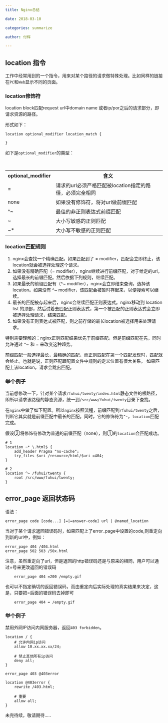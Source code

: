 ```yaml
---
title: Nginx总结

date: 2018-03-10

categories: summarize

author: 付辉

---
```


## location 指令

工作中经常用到的一个指令，用来对某个路径的请求做特殊处理。比如同样的链接在`PC`和`Web`显示不同的页面。

### location修饰符

location block匹配request url中domain name 或者ip/por之后的请求部分，即请求资源的路径。

形式如下：
```
location optional_modifier location_match {

}
```

如下是`optional_modifier`的类型：

<table>
  <tr>
​    <th>optional_modifier</th>
​    <th>含义</th>
  </tr>
  <tr>
​    <td> = </td>
​    <td>请求的url必须严格匹配被location指定的路径，必须完全相同</td>
  </tr>
  <tr>
​    <td>none</td>
​    <td> 如果没有修饰符，将对url做前缀匹配</td>
​  </tr>  
  <tr>
​    <td>^~ </td>
​    <td>最佳的非正则表达式前缀匹配 </td>
  </tr>
  <tr>
​    <td>~ </td>
​    <td>大小写敏感的正则匹配 </td>
  </tr>
  <tr>
​    <td>~* </td>
​    <td>大小写不敏感的正则匹配 </td>
  </tr>
</table>



### location匹配规则

1. nginx会查找一个精确匹配。如果匹配到了 =  modifier，匹配会立即终止，该location就会被选择处理这个请求。
2. 如果没有精确匹配（= modifier），nginx继续进行前缀匹配，对于给定的url，选择最长的前缀匹配。然后依据下列规则，继续匹配。
3. 如果最长的前缀匹配有（^~ modifier），nginx会立即结束查询，选择该location。如果没有 ^~ modifier，该匹配会被暂时存起来，以便搜索可以继续。
4. 最长的匹配被存起来后，nginx会继续匹配正则表达式。nginx移动到 location list 的顶部，然后试着去匹配正则表达式，第一个被匹配的正则表达式会立即被选择处理请求，结束匹配。
5. 如果没有正则表达式被匹配，则之前存储的最长location被选择用来处理请求。

特别需要理解的：nginx正则匹配结果优先于前缀匹配。但是前缀匹配在先，同时允许通过 ^~ 和 = 来改变这种趋势。

前缀匹配一般选择最长，最精确的匹配，而正则匹配在第一个匹配发现时，匹配就会终止。也就是说，正则匹配跟配置文件中规则的定义位置有很大关系。
如果匹配上该location，请求会跳出匹配。

### 举个例子

当前想修改一下，针对某个请求`/fuhui/twenty/index.html`静态文件的根路径，即所以请求该路径的静态资源，统一到`/src/www/fuhui/twenty`目录下查找。

在`nginx`中做了如下配置。所以`nginx`按照流程，前缀匹配到`/fuhui/twenty`之后，判断它其实就是前缀匹配中最长的匹配。同时，它的修饰符为`^~`，`location`匹配完成。

假设②将修饰符修改为普通的前缀匹配（none），则①的`location`会匹配成功。
```
# 1
location ~* \.html$ {
    add_header Pragma "no-cache";
    try_files $uri /resource/html/$uri =404;
}

# 2
location ^~ /fuhui/twenty {
    root /src/www/fuhui/twenty;
} 
```

## error_page 返回状态码
语法： 
```
error_page code [code...] [=|=answer-code] url | @named_location
```

当对于某个请求返回错误码时，如果匹配上了error_page中设置的code,则重定向到新的url中，例如：
```
error_page 404 /404.html
error_page 502 503 /50x.html
```   

注意，虽然重定向了url，但是返回的http错误码还是与原来的相同，用户可以通过=号来更改返回的错误码
```
    error_page 404 =200 /empty.gif
```

也可以不指定确切的返回错误码，而由重定向后实际处理的真实结果来决定，这是，只要把=后面的错误码去掉即可
```
    error_page 404 = /empty.gif
```

### 举个例子
禁用外网IP访问内网服务器，返回`403 forbidden`。
```
location / {
    # 允许内网ip访问
    allow 10.xx.xx.xx/24;
    
    # 禁止其他所有ip访问
    deny all;
}

error_page 403 @403error

location @403error {
    rewrite /403.html;
    
    # 重要
    allow all;
}
```

未完待续，敬请期待.....